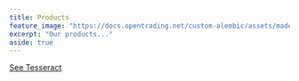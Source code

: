 ```yaml
---
title: Products
feature_image: "https://docs.opentrading.net/custom-alembic/assets/madeleine-ragsdale-j0i8M-2aTPE-unsplash.jpg"
excerpt: "Our products..."
aside: true
---
```




[See Tesseract](../tesseract)

